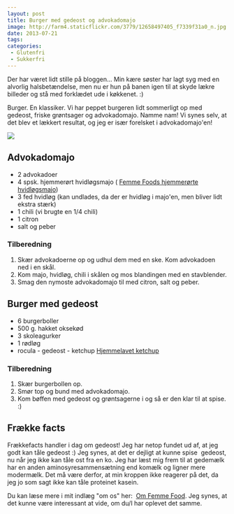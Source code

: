 ```yaml
---
layout: post
title: Burger med gedeost og advokadomajo
image: http://farm4.staticflickr.com/3779/12658497405_f7339f31a0_n.jpg
date: 2013-07-21
tags:
categories:
 - Glutenfri
 - Sukkerfri
---
```


Der har været lidt stille på bloggen... Min kære søster har lagt syg med en
alvorlig halsbetændelse, men nu er hun på banen igen til at skyde lækre billeder
og stå med forklædet ude i køkkenet. :)

Burger. En klassiker. Vi har peppet burgeren lidt sommerligt op med gedeost, friske grøntsager og advokadomajo. Namme nam! Vi synes selv, at det blev et lækkert resultat, og jeg er især forelsket i advokadomajo'en!

[ ![](http://3.bp.blogspot.com/-YfroxKsMM_8/UevFosZ7XlI/AAAAAAAABBM/zkGyeL1A4yQ/s1600/Burger_med_gedeost.jpg) ](http://3.bp.blogspot.com/-YfroxKsMM_8/UevFosZ7XlI/AAAAAAAABBM/zkGyeL1A4yQ/s1600/Burger_med_gedeost.jpg)


## Advokadomajo
- 2 advokadoer
- 4 spsk. hjemmerørt hvidløgsmajo ( [Femme Foods hjemmerørte hvidløgsmajo](http://www.femmefood.com/2013/06/hjemmerrt-hvidlgsmajo-med-ovenbagte.html))
- 3 fed hvidløg (kan undlades, da der er hvidløg i majo'en, men bliver lidt ekstra stærk)
- 1 chili (vi brugte en 1/4 chili)
- 1 citron
- salt og peber

### Tilberedning
1. Skær advokadoerne op og udhul dem med en ske. Kom advokadoen ned i en skål.
2. Kom majo, hvidløg, chili i skålen og mos blandingen med en stavblender.
3. Smag den nymoste advokadomajo til med citron, salt og peber.


## Burger med gedeost
- 6 burgerboller
- 500 g. hakket oksekød 
- 3 skoleagurker
- 1 rødløg
- rocula
- gedeost
- ketchup [Hjemmelavet ketchup](TODO)

### Tilberedning
1. Skær burgerbollen op.
2. Smør top og bund med advokadomajo.
3. Kom bøffen med gedeost og grøntsagerne i og så er den klar til at spise. :)

## Frække facts
Frækkefacts handler i dag om gedeost! Jeg har netop fundet ud af, at jeg godt
kan tåle gedeost :) Jeg synes, at det er dejligt at kunne spise  gedeost, nu når
jeg ikke kan tåle ost fra en ko. Jeg har læst mig frem til at gedemælk har en
anden aminosyresammensætning end komælk og ligner mere modermælk. Det må være
derfor, at min kroppen ikke reagerer på det, da jeg jo som sagt ikke kan tåle
proteinet kasein.

Du kan læse mere i mit indlæg "om os" her:  [Om Femme
Food](http://www.femmefood.com/about/). Jeg synes, at det kunne være interessant
at vide, om du/I har oplevet det samme.
